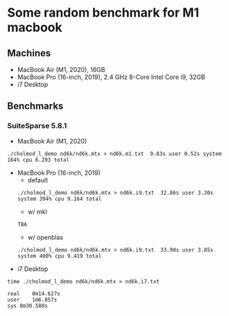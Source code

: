 # Some random benchmark for M1 macbook
## Machines
* MacBook Air (M1, 2020), 16GB
* MacBook Pro (16-inch, 2019), 2.4 GHz 8-Core Intel Core i9, 32GB
* i7 Desktop

## Benchmarks
### SuiteSparse 5.8.1
* MacBook Air (M1, 2020)
```
./cholmod_l_demo nd6k/nd6k.mtx > nd6k.m1.txt  9.83s user 0.52s system 164% cpu 6.293 total
```
* MacBook Pro (16-inch, 2019)
  * default
  ```
  ./cholmod_l_demo nd6k/nd6k.mtx > nd6k.i9.txt  32.86s user 3.30s system 394% cpu 9.164 total
  ```
  * w/ mkl
  ```
  TBA
  ```
  * w/ openblas
  ```
  ./cholmod_l_demo nd6k/nd6k.mtx > nd6k.i9.txt  33.90s user 3.85s system 400% cpu 9.419 total
  ```
* i7 Desktop
```
time ./cholmod_l_demo nd6k/nd6k.mtx > nd6k.i7.txt

real	0m14.627s
user	1m6.857s
sys	0m30.580s
```
